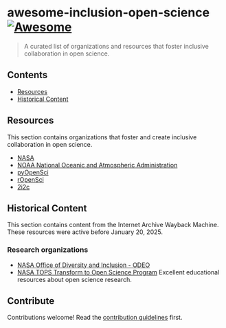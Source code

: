 # awesome-inclusion-open-science [![Awesome](https://awesome.re/badge.svg)](https://awesome.re)

> A curated list of organizations and resources that foster inclusive collaboration in open science.


## Contents

- [Resources](#resources)
- [Historical Content](#historical-content)


## Resources

This section contains organizations that foster and create inclusive collaboration in open science.

- [NASA](https://https://science.nasa.gov/)
- [NOAA National Oceanic and Atmospheric Administration](https://www.noaa.gov/)
- [pyOpenSci](https://pyopensci.org)
- [rOpenSci](https://ropensci.org/)
- [2i2c](https://2i2c.org/)


## Historical Content

This section contains content from the Internet Archive Wayback Machine. These resources were active before January 20, 2025.

### Research organizations

- [NASA Office of Diversity and Inclusion - ODEO](https://web.archive.org/web/20241203234804/https://www.nasa.gov/odeo/)
- [NASA TOPS Transform to Open Science Program](https://web.archive.org/web/20250117225447/https://science.nasa.gov/open-science/tops/) Excellent educational resources about open science research.


## Contribute

Contributions welcome! Read the [contribution guidelines](contributing.md) first.
